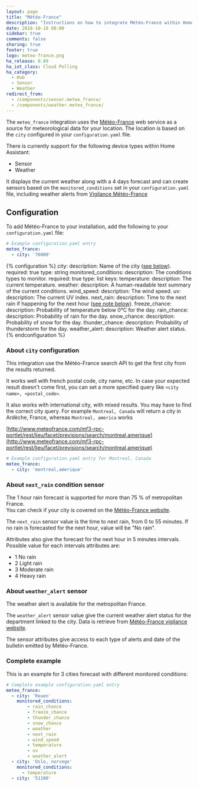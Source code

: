 ```yaml
---
layout: page
title: "Météo-France"
description: "Instructions on how to integrate Météo-France within Home Assistant."
date: 2018-10-18 08:00
sidebar: true
comments: false
sharing: true
footer: true
logo: meteo-france.png
ha_release: 0.89
ha_iot_class: Cloud Polling
ha_category:
  - Hub
  - Sensor
  - Weather
redirect_from:
  - /components/sensor.meteo_france/
  - /components/weather.meteo_france/
---
```


The `meteo_france` integration uses the [Météo-France](http://www.meteofrance.com/) web service as a source for meteorological data for your location. The location is based on the `city` configured in your `configuration.yaml` file.

There is currently support for the following device types within Home Assistant:

- Sensor
- Weather

It displays the current weather along with a 4 days forecast and can create sensors based on the `monitored_conditions` set in your `configuration.yaml` file, including weather alerts from [Vigilance Météo-France](http://vigilance.meteofrance.com)

## Configuration

To add Météo-France to your installation, add the following to your `configuration.yaml` file:

```yaml
# Example configuration.yaml entry
meteo_france:
  - city: '76000'
```

{% configuration %}
  city:
    description: Name of the city ([see below](#about-city-configuration)).
    required: true
    type: string
  monitored_conditions:
    description: The conditions types to monitor.
    required: true
    type: list
    keys:
      temperature:
        description: The current temperature.
      weather:
        description: A human-readable text summary of the current conditions.
      wind_speed:
        description: The wind speed.
      uv:
        description: The current UV index.
      next_rain:
        description: Time to the next rain if happening for the next hour ([see note below](#about-next_rain-condition-sensor)).
      freeze_chance:
        description: Probability of temperature below 0°C for the day.
      rain_chance:
        description: Probability of rain for the day.
      snow_chance:
        description: Probability of snow for the day.
      thunder_chance:
        description: Probability of thunderstorm for the day.
      weather_alert:
        description: Weather alert status.
{% endconfiguration %}

### About `city` configuration

This integration use the Météo-France search API to get the first city from the results returned.

It works well with french postal code, city name, etc. In case your expected result doesn't come first, you can set a more specified query like `<city name>, <postal_code>`.

It also works with international city, with mixed results. You may have to find the correct city query.
For example `Montreal, Canada` will return a city in Ardèche, France, whereas `Montreal, america` works

[http://www.meteofrance.com/mf3-rpc-portlet/rest/lieu/facet/previsions/search/montreal,amerique](http://www.meteofrance.com/mf3-rpc-portlet/rest/lieu/facet/previsions/search/montreal,amerique)

```yaml
# Example configuration.yaml entry for Montreal, Canada
meteo_france:
  - city: 'montreal,amerique'
```

### About `next_rain` condition sensor

<div class='note warning'>

  The 1 hour rain forecast is supported for more than 75 % of metropolitan France.<br/>
  You can check if your city is covered on the [Météo-France website](http://www.meteofrance.com/previsions-meteo-france/previsions-pluie).

</div>

The `next_rain` sensor value is the time to next rain, from 0 to 55 minutes.
If no rain is forecasted for the next hour, value will be "No rain".

Attributes also give the forecast for the next hour in 5 minutes intervals.
Possible value for each intervals attributes are:

- 1 No rain
- 2 Light rain
- 3 Moderate rain
- 4 Heavy rain

### About `weather_alert` sensor

<div class='note warning'>
  The weather alert is available for the metropolitan France.
</div>

The `weather_alert` sensor value give the current weather alert status for the department linked to the city. Data is retrieve from [Météo-France vigilance website](http://vigilance.meteofrance.com/).

The sensor attributes give access to each type of alerts and date of the bulletin emitted by Météo-France.

### Complete example

This is an example for 3 cities forecast with different monitored conditions:

```yaml
# Complete example configuration.yaml entry
meteo_france:
  - city: 'Rouen'
    monitored_conditions:
        - rain_chance
        - freeze_chance
        - thunder_chance
        - snow_chance
        - weather
        - next_rain
        - wind_speed
        - temperature
        - uv
        - weather_alert
  - city: 'Oslo, norvege'
    monitored_conditions:
      - temperature
  - city: '51100'
```
